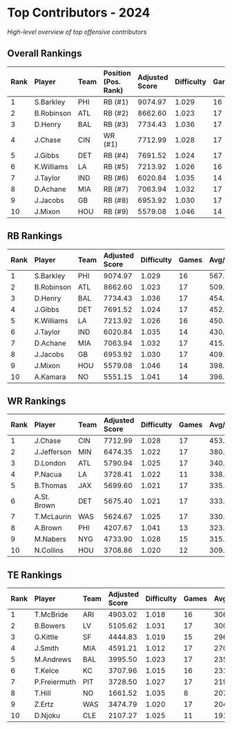 # Top Contributors - 2024

*High-level overview of top offensive contributors*

## Overall Rankings

| Rank | Player     | Team | Position (Pos. Rank) | Adjusted Score | Difficulty | Games | Avg/Game | Typical | Consistency | Trend      |
| :----| :----------| :----| :--------------------| :--------------| :----------| :-----| :--------| :-------| :-----------| :----------|
| 1    | S.Barkley  | PHI  | RB (#1)              | 9074.97        | 1.029      | 16    | 567.19   | 539.74  | 8/2/6       | Stable     |
| 2    | B.Robinson | ATL  | RB (#2)              | 8662.60        | 1.023      | 17    | 509.56   | 507.28  | 9/3/5       | Increasing |
| 3    | D.Henry    | BAL  | RB (#3)              | 7734.43        | 1.036      | 17    | 454.97   | 416.42  | 9/0/8       | Stable     |
| 4    | J.Chase    | CIN  | WR (#1)              | 7712.99        | 1.028      | 17    | 453.71   | 379.76  | 7/3/7       | Increasing |
| 5    | J.Gibbs    | DET  | RB (#4)              | 7691.52        | 1.024      | 17    | 452.44   | 420.54  | 7/2/8       | Increasing |
| 6    | K.Williams | LA   | RB (#5)              | 7213.92        | 1.026      | 16    | 450.87   | 451.40  | 8/3/5       | Stable     |
| 7    | J.Taylor   | IND  | RB (#6)              | 6020.84        | 1.035      | 14    | 430.06   | 406.70  | 6/2/6       | Increasing |
| 8    | D.Achane   | MIA  | RB (#7)              | 7063.94        | 1.032      | 17    | 415.53   | 400.65  | 10/0/7      | Stable     |
| 9    | J.Jacobs   | GB   | RB (#8)              | 6953.92        | 1.030      | 17    | 409.05   | 393.89  | 9/1/7       | Increasing |
| 10   | J.Mixon    | HOU  | RB (#9)              | 5579.08        | 1.046      | 14    | 398.51   | 426.25  | 6/2/6       | Decreasing |

## RB Rankings

| Rank | Player     | Team | Adjusted Score | Difficulty | Games | Avg/Game | Typical | Consistency | Trend      |
| :----| :----------| :----| :--------------| :----------| :-----| :--------| :-------| :-----------| :----------|
| 1    | S.Barkley  | PHI  | 9074.97        | 1.029      | 16    | 567.19   | 539.74  | 8/2/6       | Stable     |
| 2    | B.Robinson | ATL  | 8662.60        | 1.023      | 17    | 509.56   | 507.28  | 9/3/5       | Increasing |
| 3    | D.Henry    | BAL  | 7734.43        | 1.036      | 17    | 454.97   | 416.42  | 9/0/8       | Stable     |
| 4    | J.Gibbs    | DET  | 7691.52        | 1.024      | 17    | 452.44   | 420.54  | 7/2/8       | Increasing |
| 5    | K.Williams | LA   | 7213.92        | 1.026      | 16    | 450.87   | 451.40  | 8/3/5       | Stable     |
| 6    | J.Taylor   | IND  | 6020.84        | 1.035      | 14    | 430.06   | 406.70  | 6/2/6       | Increasing |
| 7    | D.Achane   | MIA  | 7063.94        | 1.032      | 17    | 415.53   | 400.65  | 10/0/7      | Stable     |
| 8    | J.Jacobs   | GB   | 6953.92        | 1.030      | 17    | 409.05   | 393.89  | 9/1/7       | Increasing |
| 9    | J.Mixon    | HOU  | 5579.08        | 1.046      | 14    | 398.51   | 426.25  | 6/2/6       | Decreasing |
| 10   | A.Kamara   | NO   | 5551.15        | 1.041      | 14    | 396.51   | 350.52  | 4/3/7       | Stable     |

## WR Rankings

| Rank | Player      | Team | Adjusted Score | Difficulty | Games | Avg/Game | Typical | Consistency | Trend      |
| :----| :-----------| :----| :--------------| :----------| :-----| :--------| :-------| :-----------| :----------|
| 1    | J.Chase     | CIN  | 7712.99        | 1.028      | 17    | 453.71   | 379.76  | 7/3/7       | Increasing |
| 2    | J.Jefferson | MIN  | 6474.35        | 1.022      | 17    | 380.84   | 374.34  | 10/2/5      | Stable     |
| 3    | D.London    | ATL  | 5790.94        | 1.025      | 17    | 340.64   | 300.28  | 8/1/8       | Decreasing |
| 4    | P.Nacua     | LA   | 3728.41        | 1.022      | 11    | 338.95   | 336.30  | 3/1/7       | Stable     |
| 5    | B.Thomas    | JAX  | 5699.60        | 1.021      | 17    | 335.27   | 373.39  | 8/4/5       | Increasing |
| 6    | A.St. Brown | DET  | 5675.40        | 1.021      | 17    | 333.85   | 307.16  | 7/1/9       | Stable     |
| 7    | T.McLaurin  | WAS  | 5624.67        | 1.025      | 17    | 330.86   | 347.04  | 9/1/7       | Increasing |
| 8    | A.Brown     | PHI  | 4207.67        | 1.041      | 13    | 323.67   | 305.97  | 6/1/6       | Decreasing |
| 9    | M.Nabers    | NYG  | 4733.90        | 1.028      | 15    | 315.59   | 267.48  | 6/4/5       | Stable     |
| 10   | N.Collins   | HOU  | 3708.86        | 1.020      | 12    | 309.07   | 280.09  | 3/3/6       | Stable     |

## TE Rankings

| Rank | Player       | Team | Adjusted Score | Difficulty | Games | Avg/Game | Typical | Consistency | Trend      |
| :----| :------------| :----| :--------------| :----------| :-----| :--------| :-------| :-----------| :----------|
| 1    | T.McBride    | ARI  | 4903.02        | 1.018      | 16    | 306.44   | 251.40  | 8/1/7       | Increasing |
| 2    | B.Bowers     | LV   | 5105.62        | 1.031      | 17    | 300.33   | 289.32  | 8/2/7       | Increasing |
| 3    | G.Kittle     | SF   | 4444.83        | 1.019      | 15    | 296.32   | 311.85  | 6/1/8       | Decreasing |
| 4    | J.Smith      | MIA  | 4591.21        | 1.012      | 17    | 270.07   | 261.93  | 10/1/6      | Increasing |
| 5    | M.Andrews    | BAL  | 3995.50        | 1.023      | 17    | 235.03   | 242.58  | 9/0/8       | Increasing |
| 6    | T.Kelce      | KC   | 3707.96        | 1.015      | 16    | 231.75   | 211.51  | 8/0/8       | Stable     |
| 7    | P.Freiermuth | PIT  | 3728.50        | 1.027      | 17    | 219.32   | 220.49  | 10/2/5      | Increasing |
| 8    | T.Hill       | NO   | 1661.52        | 1.035      | 8     | 207.69   | 153.22  | 3/0/5       | Increasing |
| 9    | Z.Ertz       | WAS  | 3474.79        | 1.020      | 17    | 204.40   | 198.69  | 9/2/6       | Stable     |
| 10   | D.Njoku      | CLE  | 2107.27        | 1.025      | 11    | 191.57   | 200.37  | 5/0/6       | Increasing |

